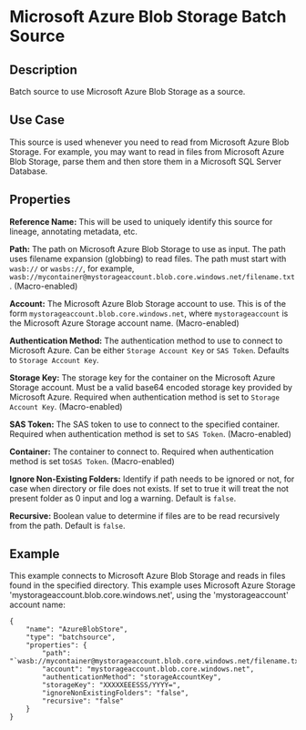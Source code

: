 # Microsoft Azure Blob Storage Batch Source

Description
-----------

Batch source to use Microsoft Azure Blob Storage as a source.

Use Case
--------

This source is used whenever you need to read from Microsoft Azure Blob Storage. For
example, you may want to read in files from Microsoft Azure Blob Storage, parse them and
then store them in a Microsoft SQL Server Database.

Properties
----------
**Reference Name:** This will be used to uniquely identify this source for lineage, annotating metadata, etc.

**Path:** The path on Microsoft Azure Blob Storage to use as input. The path uses filename expansion (globbing) to read
files. The path must start with `wasb://` or `wasbs://`, for example, `wasb://mycontainer@mystorageaccount.blob.core.windows.net/filename.txt`. (Macro-enabled)

**Account:** The Microsoft Azure Blob Storage account to use. This is of the form 
`mystorageaccount.blob.core.windows.net`, where `mystorageaccount` is the Microsoft 
Azure Storage account name. (Macro-enabled)

**Authentication Method:** The authentication method to use to connect to Microsoft Azure. Can be either 
`Storage Account Key` or `SAS Token`. Defaults to `Storage Account Key`.

**Storage Key:** The storage key for the container on the Microsoft Azure Storage account. 
Must be a valid base64 encoded storage key provided by Microsoft Azure. Required when authentication method is set
to `Storage Account Key`. (Macro-enabled)

**SAS Token:** The SAS token to use to connect to the specified container. Required when authentication method is set 
to `SAS Token`. (Macro-enabled)

**Container:** The container to connect to. Required when authentication method is set to`SAS Token`. (Macro-enabled)

**Ignore Non-Existing Folders:** Identify if path needs to be ignored or not, for case when directory or file does not
exists. If set to true it will treat the not present folder as 0 input and log a warning. Default is `false`.

**Recursive:** Boolean value to determine if files are to be read recursively from the path. Default is `false`.

Example
-------

This example connects to Microsoft Azure Blob Storage and reads in files found in the
specified directory. This example uses Microsoft Azure Storage 'mystorageaccount.blob.core.windows.net', using the
'mystorageaccount' account name:

    {
        "name": "AzureBlobStore",
        "type": "batchsource",
        "properties": {
            "path": "`wasb://mycontainer@mystorageaccount.blob.core.windows.net/filename.txt",
            "account": "mystorageaccount.blob.core.windows.net",
            "authenticationMethod": "storageAccountKey",
            "storageKey": "XXXXXEEESSS/YYYY=",
            "ignoreNonExistingFolders": "false",
            "recursive": "false"
        }
    }
